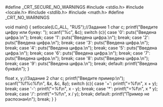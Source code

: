 #define _CRT_SECURE_NO_WARNINGS
#include <stdio.h>
#include <locale.h>
#include <stdlib.h>
#include <math.h>
#define _CRT_NO_WARNINGS

void main()
{
  setlocale(LC_ALL, "RUS");//Задание 1
  char c;
  printf("Введите цифру или букву: ");
  scanf("%c", &c);
  switch (c){
  case '0':
    puts("Введена цифра.\n");
    break;
  case '1':
    puts("Введена цифра.\n");
    break;
  case '2':
    puts("Введена цифра.\n");
    break;
  case '3':
    puts("Введена цифра.\n");
    break;
  case '4':
    puts("Введена цифра.\n");
    break;
  case '5':
    puts("Введена цифра.\n");
    break;
  case '6':
    puts("Введена цифра.\n");
    break;
  case '7':
    puts("Введена цифра.\n");
    break;
  case '8':
    puts("Введена цифра.\n");
    break;
  case '9':
    puts("Введена цифра.\n");
    break;
  default:
    printf("Введена буква\n");
  }

  
  float x, y;//Задание 2
  char c;
  printf("Введите пример:\n");
  scanf("%f%c%f\n", &x, &c, &y);
  switch (c){
  case '+':
    printf("=%f\n", x + y);
    break;
  case '-':
    printf("=%f\n", x - y);
    break;
  case '*':
    printf("=%f\n", x * y);
    break;
  case '/':
    printf("=%f\n", x / y);
    break;
  default:
    printf("Пример не распознан\n");
    break;
  }
}
